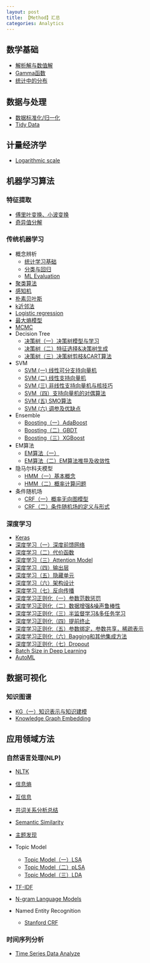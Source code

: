 ```yaml
---
layout: post
title: 【Method】汇总
categories: Analytics
---
```


## 数学基础

- [解析解与数值解](http://hxiaom.github.io/analytics/2019/04/23/solution.html)
- [Gamma函数](http://hxiaom.github.io/analytics/2019/04/21/gamma.html)
- [统计中的分布](http://hxiaom.github.io/analytics/2019/04/30/distribution.html)

## 数据与处理

- [数据标准化/归一化](http://hxiaom.github.io/analytics/2019/04/10/normalization.html)
- [Tidy Data](http://hxiaom.github.io/analytics/2019/01/01/tidy-data.html)

## 计量经济学

- [Logarithmic scale](http://hxiaom.github.io/analytics/2019/03/27/log.html)

## 机器学习算法

### 特征提取

- [傅里叶变换、小波变换](http://hxiaom.github.io/analytics/2019/04/10/wavelet.html)
- [奇异值分解](http://hxiaom.github.io/analytics/2019/04/17/SVD.html)

### 传统机器学习

- 概念辨析
    - [统计学习基础](http://hxiaom.github.io/analytics/2019/04/29/ml-basic.html)
    - [分类与回归](http://hxiaom.github.io/analytics/2019/04/23/regression-classification.html)
    - [ML Evaluation](http://hxiaom.github.io/analytics/2018/12/25/evaluation-of-machine-learning-model.html)
- [聚类算法](http://hxiaom.github.io/analytics/2019/04/30/clustering.html)
- [感知机](http://hxiaom.github.io/analytics/2019/04/21/perceptron.html)
- [朴素贝叶斯](http://hxiaom.github.io/analytics/2019/04/12/naive-bayes.html)
- [k近邻法](http://hxiaom.github.io/analytics/2019/04/23/knn.html)
- [Logistic regression](http://hxiaom.github.io/2019/04/28/logistic-regression.html)
- [最大熵模型](http://hxiaom.github.io/analytics/2019/04/29/maxi-entropy.html)
- [MCMC](http://hxiaom.github.io/analytics/2019/04/23/mcmc.html)
- Decision Tree
    - [决策树（一）决策树模型与学习](http://hxiaom.github.io/analytics/2019/04/14/decision-tree-1.html)
    - [决策树（二）特征选择&决策树生成](http://hxiaom.github.io/analytics/2019/04/14/decision-tree-2.html)
    - [决策树（三）决策树剪枝&CART算法](http://hxiaom.github.io/analytics/2019/04/15/decision-tree-3.html)
- SVM
    - [SVM (一) 线性可分支持向量机](http://hxiaom.github.io/analytics/2019/03/28/svm-1.html)
    - [SVM (二) 线性支持向量机](http://hxiaom.github.io/analytics/2019/03/29/SVM-2.html)
    - [SVM (三) 非线性支持向量机与核技巧](http://hxiaom.github.io/analytics/2019/03/30/svm-3.html)
    - [SVM（四）支持向量机的对偶算法](http://hxiaom.github.io/analytics/2019/04/02/svm-4.html)
    - [SVM (五) SMO算法](http://hxiaom.github.io/analytics/2019/04/07/smv-5.html)
    - [SVM (六) 调参及优缺点](http://hxiaom.github.io/analytics/2019/04/10/svm-6.html)
- Ensemble
    - [Boosting（一）AdaBoost](http://hxiaom.github.io/analytics/2019/04/11/boosting.html)
    - [Boosting（二）GBDT](http://hxiaom.github.io/analytics/2019/04/12/boosting-tree.html)
    - [Boosting（三）XGBoost](http://hxiaom.github.io/analytics/2019/04/12/xgboost.html)
- EM算法
    - [EM算法（一）](http://hxiaom.github.io/analytics/2019/04/18/em.html)
    - [EM算法（二）EM算法推导及收敛性](http://hxiaom.github.io/analytics/2019/04/25/em-2.html)
- 隐马尔科夫模型
    - [HMM（一）基本概念](http://hxiaom.github.io/analytics/2019/05/06/hmm.html)
    - [HMM（二）概率计算问题](http://hxiaom.github.io/analytics/2019/05/06/hmm-2.html)
- 条件随机场
    - [CRF（一）概率无向图模型](http://hxiaom.github.io/analytics/2019/05/06/crf.html)
    - [CRF（二）条件随机场的定义与形式](http://hxiaom.github.io/analytics/2019/05/07/crf-2.html)



### 深度学习

- [Keras](http://hxiaom.github.io/analytics/2018/12/25/Keras.html)
- [深度学习（一）深度前馈网络](http://hxiaom.github.io/analytics/2019/04/01/dl-1.html)
- [深度学习（二）代价函数](http://hxiaom.github.io/analytics/2019/04/07/dl-2.html)
- [深度学习（三）Attention Model](http://hxiaom.github.io/analytics/2019/05/05/attention-model.html)
- [深度学习（四）输出层](http://hxiaom.github.io/analytics/2019/05/07/dl-3.html)
- [深度学习（五）隐藏单元](http://hxiaom.github.io/analytics/2019/05/09/dl-5.html)
- [深度学习（六）架构设计](http://hxiaom.github.io/analytics/2019/05/09/dl-6.html)
- [深度学习（七）反向传播](http://hxiaom.github.io/analytics/2019/05/10/dl-7.html)
- [深度学习正则化（一）参数范数惩罚](http://hxiaom.github.io/analytics/2019/05/12/dl-8.html)
- [深度学习正则化（二）数据增强&噪声鲁棒性](http://hxiaom.github.io/analytics/2019/05/13/dl-9.html)
- [深度学习正则化（三）半监督学习&多任务学习](http://hxiaom.github.io/analytics/2019/05/14/dl-10.html)
- [深度学习正则化（四）提前终止](http://hxiaom.github.io/analytics/2019/05/14/dl-11.html)
- [深度学习正则化（五）参数绑定，参数共享，稀疏表示](http://hxiaom.github.io/analytics/2019/05/15/dl-12.html)
- [深度学习正则化（六）Bagging和其他集成方法](http://hxiaom.github.io/analytics/2019/05/15/dl-13.html)
- [深度学习正则化（七）Dropout](http://hxiaom.github.io/analytics/2019/05/15/dl-14.html)
- [Batch Size in Deep Learning](http://hxiaom.github.io/analytics/2018/12/26/batch-size.html)
- [AutoML](http://hxiaom.github.io/analytics/2019/05/06/automl.html)


## 数据可视化

### 知识图谱

- [KG（一）知识表示与知识建模](http://hxiaom.github.io/analytics/2019/05/05/knowledge-representation.html)
- [Knowledge Graph Embedding](http://hxiaom.github.io/analytics/2018/12/29/Knowledge-graph-embedding.html)

## 应用领域方法

### 自然语言处理(NLP)

- [NLTK](http://hxiaom.github.io/analytics/2018/09/18/NLP.html)
- [信息熵](http://hxiaom.github.io/analytics/2019/04/29/information-entropy.html)
- [互信息](http://hxiaom.github.io/analytics/2019/04/25/mi.html)
- [共词关系分析总结](http://hxiaom.github.io/2019/04/25/co-words.html)
- [Semantic Similarity](http://hxiaom.github.io/analytics/2019/04/02/semantic-similarity.html)
- [主题发现](http://hxiaom.github.io/analytics/2019/04/29/topic.html)
- Topic Model
    - [Topic Model（一）LSA](http://hxiaom.github.io/analytics/2019/04/17/topic-model-1.html)
    - [Topic Model（二）pLSA](http://hxiaom.github.io/analytics/2019/04/17/topic-model-2.html)
    - [Topic Model（三）LDA](http://hxiaom.github.io/analytics/2019/04/02/lda.html)
- [TF-IDF](http://hxiaom.github.io/analytics/2019/03/20/tf-idf.html)

- [N-gram Language Models](http://hxiaom.github.io/analytics/2019/04/15/n-gram.html)
- Named Entity Recognition
    - [Stanford CRF](http://hxiaom.github.io/analytics/2019/01/08/NER.html)

### 时间序列分析

- [Time Series Data Analyze](http://hxiaom.github.io/analytics/2018/11/19/time-series-data.html)